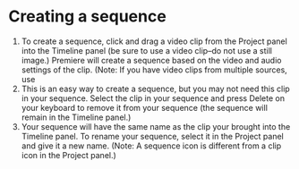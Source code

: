# Creating a sequence

1. To create a sequence, click and drag a video clip from the Project panel into the Timeline panel (be sure to use a video clip–do not use a still image.) Premiere will create a sequence based on the video and audio settings of the clip. (Note: If you have video clips from multiple sources, use 
2. This is an easy way to create a sequence, but you may not need this clip in your sequence. Select the clip in your sequence and press Delete on your keyboard to remove it from your sequence \(the sequence will remain in the Timeline panel.\)
3. Your sequence will have the same name as the clip your brought into the Timeline panel. To rename your sequence, select it in the Project panel and give it a new name. \(Note: A sequence icon is different from a clip icon in the Project panel.\)

